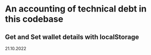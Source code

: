 # An accounting of technical debt in this codebase

## Get and Set wallet details with localStorage
21.10.2022
